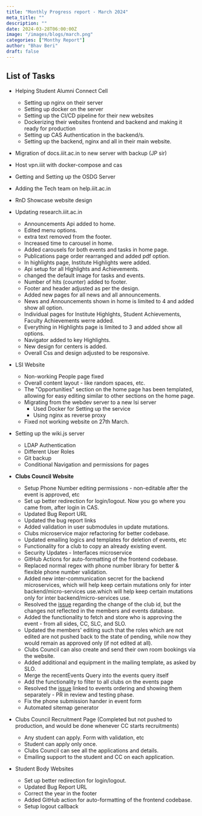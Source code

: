 ```yaml
---
title: "Monthly Progress report - March 2024"
meta_title: ""
description: ""
date: 2024-03-28T06:00:00Z
image: "/images/blogs/march.png"
categories: ["Monthy Report"]
author: "Bhav Beri"
draft: false
---
```


## List of Tasks

- Helping Student Alumni Connect Cell
  - Setting up nginx on their server
  - Setting up docker on the server
  - Setting up the CI/CD pipeline for their new websites
  - Dockerizing their websites frontend and backend and making it ready for production
  - Setting up CAS Authentication in the backend/s.
  - Setting up the backend, nginx and all in their main website.
- Migration of docs.iiit.ac.in to new server with backup (JP sir)
- Host vpn.iiit with docker-compose and cas
- Getting and Setting up the OSDG Server
- Adding the Tech team on help.iiit.ac.in
- RnD Showcase website design
- Updating research.iiit.ac.in
  - Announcements Api added to home.
  - Edited menu options.
  - extra text removed from the footer.
  - Increased time to carousel in home.
  - Added carousels for both events and tasks in home page.
  - Publications page order rearranged and added pdf option.
  - In highlights page, Institute Highlights were added.
  - Api setup for all Highlights and Achievements.
  - changed the default image for tasks and events.
  - Number of hits (counter) added to footer.
  - Footer and header adjusted as per the design.
  - Added new pages for all news and all announcements.
  - News and Announcements shown in home is limited to 4 and added show all option.
  - Individual pages for Institute Highlghts, Student Achievements, Faculty Achievements werre added.
  - Everything in Highlights page is limited to 3 and added show all options.
  - Navigator added to key Highlights.
  - New design for centers is added.
  - Overall Css and design adjusted to be responsive.
- LSI Website
  - Non-working People page fixed
  - Overall content layout - like random spaces, etc.
  - The "Opportunities" section on the home page has been templated, allowing for easy editing similar to other sections on the home page.
  - Migrating from the webdev server to a new lsi server
    - Used Docker for Setting up the service
    - Using nginx as reverse proxy
  - Fixed not working website on 27th March.
- Setting up the wiki.js server
  - LDAP Authentication
  - Different User Roles
  - Git backup
  - Conditional Navigation and permissions for pages
- **Clubs Council Website**

  - Setup Phone Number editing permissions - non-editable after the event is approved, etc
  - Set up better redirection for login/logout. Now you go where you came from, after login in CAS.
  - Updated Bug Report URL
  - Updated the bug report links
  - Added validation in user submodules in update mutations.
  - Clubs microservice major refactoring for better codebase.
  - Updated emailing logics and templates for deletion of events, etc
  - Functionality for a club to copy an already existing event.
  - Security Updates - Interfaces microservice
  - GitHub Actions for auto-formatting of the frontend codebase.
  - Replaced normal regex with phone number library for better & flexible phone number validation.
  - Added new inter-communication secret for the backend microservices, which will help keep certain mutations only for inter backend/micro-services use.which will help keep certain mutations only for inter backend/micro-services use.
  - Resolved the [issue](https://github.com/Clubs-Council-IIITH/events/issues/20) regarding the change of the club id, but the changes not reflected in the members and events database.
  - Added the functionality to fetch and store who is approving the event - from all sides, CC, SLC, and SLO.
  - Updated the members' editing such that the roles which are not edited are not pushed back to the state of pending, while now they would remain as approved only (if not edited at all).
  - Clubs Council can also create and send their own room bookings via the website.
  - Added additional and equipment in the mailing template, as asked by SLO.
  - Merge the recentEvents Query into the events query itself
  - Add the functionality to filter to all clubs on the events page
  - Resolved the [issue](https://github.com/Clubs-Council-IIITH/web/issues/37) linked to events ordering and showing them separately - PR in review and testing phase.
  - Fix the phone submission hander in event form
  - Automated sitemap generator

- Clubs Council Recruitment Page (Completed but not pushed to production, and would be done whenever CC starts recruitments)
  - Any student can apply. Form with validation, etc
  - Student can apply only once. 
  - Clubs Council can see all the applications and details.
  - Emailing support to the student and CC on each application.

- Student Body Websites
  - Set up better redirection for login/logout.
  - Updated Bug Report URL
  - Correct the year in the footer
  - Added GitHub action for auto-formatting of the frontend codebase.
  - Setup logout callback

